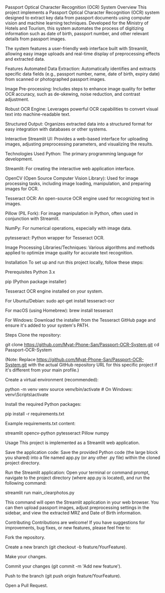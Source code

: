 Passport Optical Character Recognition (OCR) System
Overview
This project implements a Passport Optical Character Recognition (OCR) system designed to extract key data from passport documents using computer vision and machine learning techniques. Developed for the Ministry of Hotels and Tourism, this system automates the process of digitizing information such as date of birth, passport number, and other relevant details from passport images.

The system features a user-friendly web interface built with Streamlit, allowing easy image uploads and real-time display of preprocessing effects and extracted data.

Features
Automated Data Extraction: Automatically identifies and extracts specific data fields (e.g., passport number, name, date of birth, expiry date) from scanned or photographed passport images.

Image Pre-processing: Includes steps to enhance image quality for better OCR accuracy, such as de-skewing, noise reduction, and contrast adjustment.

Robust OCR Engine: Leverages powerful OCR capabilities to convert visual text into machine-readable text.

Structured Output: Organizes extracted data into a structured format for easy integration with databases or other systems.

Interactive Streamlit UI: Provides a web-based interface for uploading images, adjusting preprocessing parameters, and visualizing the results.

Technologies Used
Python: The primary programming language for development.

Streamlit: For creating the interactive web application interface.

OpenCV (Open Source Computer Vision Library): Used for image processing tasks, including image loading, manipulation, and preparing images for OCR.

Tesseract OCR: An open-source OCR engine used for recognizing text in images.

Pillow (PIL Fork): For image manipulation in Python, often used in conjunction with Streamlit.

NumPy: For numerical operations, especially with image data.

pytesseract: Python wrapper for Tesseract OCR.

Image Processing Libraries/Techniques: Various algorithms and methods applied to optimize image quality for accurate text recognition.

Installation
To set up and run this project locally, follow these steps:

Prerequisites
Python 3.x

pip (Python package installer)

Tesseract OCR engine installed on your system.

For Ubuntu/Debian: sudo apt-get install tesseract-ocr

For macOS (using Homebrew): brew install tesseract

For Windows: Download the installer from the Tesseract GitHub page and ensure it's added to your system's PATH.

Steps
Clone the repository:

git clone https://github.com/Myat-Phone-San/Passport-OCR-System.git
cd Passport-OCR-System

(Note: Replace https://github.com/Myat-Phone-San/Passport-OCR-System.git with the actual GitHub repository URL for this specific project if it's different from your main profile.)

Create a virtual environment (recommended):

python -m venv venv
source venv/bin/activate  # On Windows: venv\Scripts\activate

Install the required Python packages:

pip install -r requirements.txt

Example requirements.txt content:

streamlit
opencv-python
pytesseract
Pillow
numpy

Usage
This project is implemented as a Streamlit web application.

Save the application code:
Save the provided Python code (the large block you shared) into a file named app.py (or any other .py file) within the cloned project directory.

Run the Streamlit application:
Open your terminal or command prompt, navigate to the project directory (where app.py is located), and run the following command:

streamlit run main_clearphotos.py

This command will open the Streamlit application in your web browser. You can then upload passport images, adjust preprocessing settings in the sidebar, and view the extracted MRZ and Date of Birth information.

Contributing
Contributions are welcome! If you have suggestions for improvements, bug fixes, or new features, please feel free to:

Fork the repository.

Create a new branch (git checkout -b feature/YourFeature).

Make your changes.

Commit your changes (git commit -m 'Add new feature').

Push to the branch (git push origin feature/YourFeature).

Open a Pull Request.
